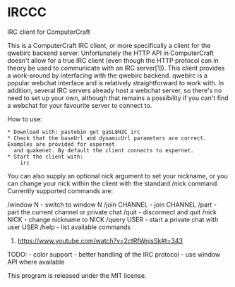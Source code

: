 IRCCC
=====

IRC client for ComputerCraft

This is a ComputerCraft IRC client, or more specifically a client for the qwebirc backend server.
Unfortunately the HTTP API in ComputerCraft doesn't allow for a true IRC client (even though the
HTTP protocol can in theory be used to communicate with an IRC server[1]). This client provides
a work-around by interfacing with the qwebirc backend. qwebirc is a popular webchat interface and
is relatively straightforward to work with. In addition, several IRC servers already host a webchat
server, so there's no need to set up your own, although that remains a possibility if you can't
find a webchat for your favourite server to connect to.

How to use:

	* Download with: pastebin get gaSL8HZC irc
	* Check that the baseUrl and dynamicUrl parameters are correct. Examples are provided for espernet
	  and quakenet. By default the client connects to espernet.
	* Start the client with:
		irc

You can also supply an optional nick argument to set your nickname, or you can change your nick within the client with the standard /nick command.
Currently supported commands are:

/window N			- switch to window N
/join CHANNEL		- join CHANNEL
/part				- part the current channel or private chat
/quit 				- disconnect and quit
/nick NICK			- change nickname to NICK
/query USER 		- start a private chat with user USER
/help 				- list available commands


1. https://www.youtube.com/watch?v=2ctRfWnisSk#t=343

TODO:
		- color support
		- better handling of the IRC protocol
		- use window API where available

This program is released under the MIT license.
